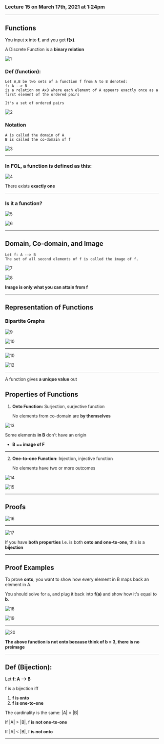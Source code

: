 ### Lecture 15 on March 17th, 2021 at 1:24pm

---

## Functions

You input **x** into **f**, and you get **f(x)**. 

A Discrete Function is a **binary relation**

![1](./Lect15-img/1.png)

### Def (function):

```
Let A,B be two sets of a function f from A to B denoted:
f: A --> B
is a relation on AxB where each element of A appears exactly once as a first element of the ordered pairs

It's a set of ordered pairs
```

![2](./Lect15-img/2.png)

### Notation

```
A is called the domain of A
B is called the co-domain of f
```

![3](./Lect15-img/3.png)

---

### In FOL, a function is defined as this:

![4](./Lect15-img/4.png)

There exists **exactly one** 

---

### Is it a function?

![5](./Lect15-img/5.png)

![6](./Lect15-img/6.png)

---

## Domain, Co-domain, and Image

```
Let f: A --> B
The set of all second elements of f is called the image of f.
```

![7](./Lect15-img/7.png)

![8](./Lect15-img/8.png)

**Image is only what you can attain from f**

---

## Representation of Functions

### Bipartite Graphs

![9](./Lect15-img/9.png)

![10](./Lect15-img/10.png)

---

![10](./Lect15-img/11.png)

![12](./Lect15-img/12.png)

---

A function gives **a unique value** out

 ## Properties of Functions

1. **Onto Function:** Surjection, surjective function

   No elements from co-domain are **by themselves**

![13](./Lect15-img/13.png)

Some elements **in B** don't have an origin 

- **B == image of F**

---

2. **One-to-one Function:** Injection, injective function

   No elements have two or more outcomes

![14](./Lect15-img/14.png)

![15](./Lect15-img/15.png)

---

## Proofs

![16](./Lect15-img/16.png)

---

![17](./Lect15-img/17.png)

If you have **both properties** I.e. is both **onto and one-to-one**, this is a **bijection**

---

## Proof Examples

To prove **onto**, you want to show how every element in B maps back an element in A. 

You should solve for a, and plug it back into **f(a)** and show how it's equal to **b**.

![18](./Lect15-img/18.png)

![19](./Lect15-img/19.png)

---

![20](./Lect15-img/20.png)

**The above function is not onto because think of b = 3, there is no preimage**

---

## Def (Bijection):

Let **f: A --> B**

f is a bijection iff

1. **f is onto**
2. **f is one-to-one**

The cardinality is the same: |A| = |B|

If |A| > |B|, f **is not one-to-one**

If |A| < |B|, f **is not onto**

---

